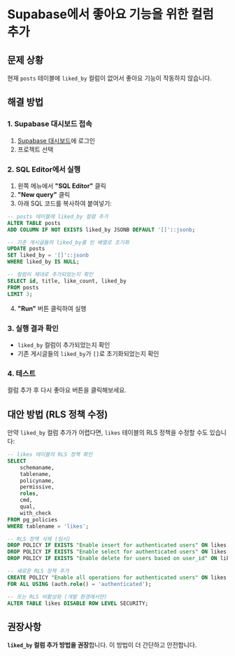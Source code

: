 # Supabase에서 좋아요 기능을 위한 컬럼 추가

## 문제 상황
현재 `posts` 테이블에 `liked_by` 컬럼이 없어서 좋아요 기능이 작동하지 않습니다.

## 해결 방법

### 1. Supabase 대시보드 접속
1. [Supabase 대시보드](https://supabase.com/dashboard)에 로그인
2. 프로젝트 선택

### 2. SQL Editor에서 실행
1. 왼쪽 메뉴에서 **"SQL Editor"** 클릭
2. **"New query"** 클릭
3. 아래 SQL 코드를 복사하여 붙여넣기:

```sql
-- posts 테이블에 liked_by 컬럼 추가
ALTER TABLE posts 
ADD COLUMN IF NOT EXISTS liked_by JSONB DEFAULT '[]'::jsonb;

-- 기존 게시글들의 liked_by를 빈 배열로 초기화
UPDATE posts 
SET liked_by = '[]'::jsonb 
WHERE liked_by IS NULL;

-- 컬럼이 제대로 추가되었는지 확인
SELECT id, title, like_count, liked_by 
FROM posts 
LIMIT 3;
```

4. **"Run"** 버튼 클릭하여 실행

### 3. 실행 결과 확인
- `liked_by` 컬럼이 추가되었는지 확인
- 기존 게시글들의 `liked_by`가 `[]`로 초기화되었는지 확인

### 4. 테스트
컬럼 추가 후 다시 좋아요 버튼을 클릭해보세요.

## 대안 방법 (RLS 정책 수정)

만약 `liked_by` 컬럼 추가가 어렵다면, `likes` 테이블의 RLS 정책을 수정할 수도 있습니다:

```sql
-- likes 테이블의 RLS 정책 확인
SELECT 
    schemaname,
    tablename,
    policyname,
    permissive,
    roles,
    cmd,
    qual,
    with_check
FROM pg_policies 
WHERE tablename = 'likes';

-- RLS 정책 삭제 (임시)
DROP POLICY IF EXISTS "Enable insert for authenticated users" ON likes;
DROP POLICY IF EXISTS "Enable select for authenticated users" ON likes;
DROP POLICY IF EXISTS "Enable delete for users based on user_id" ON likes;

-- 새로운 RLS 정책 추가
CREATE POLICY "Enable all operations for authenticated users" ON likes
FOR ALL USING (auth.role() = 'authenticated');

-- 또는 RLS 비활성화 (개발 환경에서만)
ALTER TABLE likes DISABLE ROW LEVEL SECURITY;
```

## 권장사항
**`liked_by` 컬럼 추가 방법을 권장**합니다. 이 방법이 더 간단하고 안전합니다.